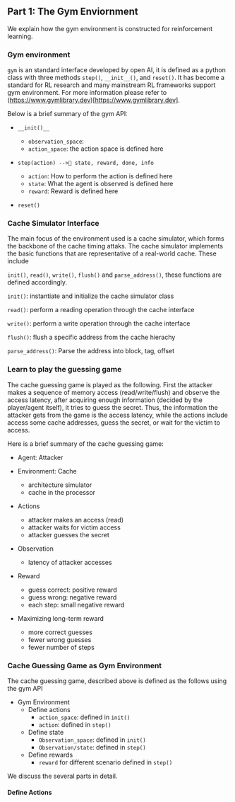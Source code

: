 ## Part 1: The Gym Enviornment

We explain how the gym environment is constructed for reinforcement learning.

### Gym environment 

```gym``` is an standard interface developed by open AI, it is defined as a python class with three methods ```step()```, ```__init__()```, and ```reset()```. It has become a standard for RL research and many mainstream RL frameworks support gym environment. For more information please refer to (https://www.gymlibrary.dev)[https://www.gymlibrary.dev].

Below is a brief summary of the gym API:

* ```__init()__```
    - ```observation_space```:
    - ```action_space```: the action space is defined here

* ```step(action) --> state, reward, done, info```
    - ```action```: How to perform the action is defined here
    - ```state```: What the agent is observed is defined here
    - ```reward```: Reward is defined here

* ```reset()```


### Cache Simulator Interface

The main focus of the environment used is a cache simulator, which forms the backbone of the cache timing attaks. The cache simulator implements the basic functions that are representative of a real-world cache. These include

```init()```, ```read()```, ```write()```, ```flush()``` and ```parse_address()```, these functions are defined accordingly.

```init()```: instantiate and initialize the cache simulator class

```read()```: perform a reading operation through the cache interface

```write()```: perform a write operation through the cache interface

```flush()```: flush a specific address from the cache hierachy

```parse_address()```: Parse the address into block, tag, offset

### Learn to play the guessing game

The cache guessing game is played as the following. First the attacker makes a sequence of memory access  (read/write/flush) and observe the access latency, after acquiring enough information (decided by the player/agent itself), it tries to guess the secret. Thus, the information the attacker gets from the game is the access latency, while the actions include access some cache addresses, guess the secret, or wait for the victim to access.

Here is a brief summary of the cache guessing game:

* Agent: Attacker

* Environment: Cache
    - architecture simulator 
    - cache in the processor

* Actions
    - attacker makes an access (read)
    - attacker waits for victim access
    - attacker guesses the secret

* Observation
    - latency of attacker accesses

* Reward
    - guess correct: positive reward
    - guess wrong: negative reward
    - each step: small negative reward

* Maximizing long-term reward
    - more correct guesses
    - fewer wrong guesses
    - fewer number of steps


### Cache Guessing Game as Gym Environment

The cache guessing game, described above is defined as the follows using the gym API

* Gym Environment
    - Define actions
        - ```action_space```: defined in ```init()```
        - ```action```: defined in ```step()```
    - Define state
        - ```Observation_space```: defined in ```init()```
        - ```Observation/state```: defined in ```step()```
    - Define rewards
        - ```reward``` for different scenario defined in ```step()```

We discuss the several parts in detail.

#### Define Actions







